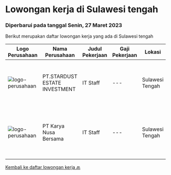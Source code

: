 
  # Lowongan kerja di Sulawesi tengah

  ### Diperbarui pada tanggal Senin, 27 Maret 2023

  Berikut merupakan daftar lowongan kerja yang ada di Sulawesi tengah

  |Logo Perusahaan | Nama Perusahaan | Judul Pekerjaan | Gaji Pekerjaan | Lokasi | Deskripsi | Tanggal diunggah | Pranala |
  | -------------- | --------------- | --------------- | --------- | --------- | -------------- | ------- | ----------- |
  |![logo-perusahaan](https://image-service-cdn.seek.com.au/b43e7a359c5e351d2ccc19c95e409d3d59262a0e/ee4dce1061f3f616224767ad58cb2fc751b8d2dc)|PT.STARDUST ESTATE INVESTMENT|IT Staff|---|Sulawesi Tengah|Qualifications : Minimum D3 Information Technology/ Information Systems / related field ; Minimum 3-4 years experience in mining industry ; Minimum...|Senin, 20 Maret 2023|https://www.jobstreet.co.id/id/job/it-staff-4268591?token=0~b315fb6a-cb2a-463e-835e-799eccd356e3&sectionRank=1&jobId=jobstreet-id-job-4268591|
|![logo-perusahaan](https://i.ibb.co/sqvTCh9/112815900-stock-vector-no-image-available-icon-flat-vector.webp)|PT Karya Nusa Bersama|IT Staff|---|Sulawesi Tengah|Deskripsi pekerjaan:1.Melaksanakan support dan kegaiatan operasi serta pemeliharaan system IT2.Menjalankan monitoring terkait ketersediaan software...|Sabtu, 11 Maret 2023|https://www.jobstreet.co.id/id/job/it-staff-4247005?token=0~b315fb6a-cb2a-463e-835e-799eccd356e3&sectionRank=2&jobId=jobstreet-id-job-4247005|


  [Kembali ke daftar lowongan kerja 🔙](../README.md#daftar-lowongan-kerja)
  